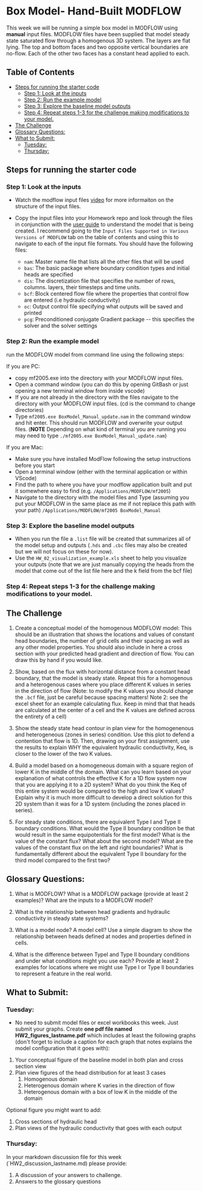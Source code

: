 # Box Model- Hand-Built MODFLOW <!-- omit in toc -->

This week we will be running a simple box model in MODFLOW using **manual** input files. MODFLOW files have been supplied that model steady state saturated flow through a homogenous 3D system.  The layers are flat lying.  The top and bottom faces and two opposite vertical boundaries are no-flow.  Each of the other two faces has a constant head applied to each.

## Table of Contents <!-- omit in toc -->
- [Steps for running the starter code](#steps-for-running-the-starter-code)
  - [Step 1: Look at the inputs](#step-1-look-at-the-inputs)
  - [Step 2: Run the example model](#step-2-run-the-example-model)
  - [Step 3: Explore the baseline model outputs](#step-3-explore-the-baseline-model-outputs)
  - [Step 4: Repeat steps 1-3 for the challenge making modifications to your model.](#step-4-repeat-steps-1-3-for-the-challenge-making-modifications-to-your-model)
- [The Challenge](#the-challenge)
- [Glossary Questions:](#glossary-questions)
- [What to Submit:](#what-to-submit)
  - [Tuesday:](#tuesday)
  - [Thursday:](#thursday)


## Steps for running the starter code
### Step 1: Look at the inputs 
- Watch the modflow input files [video](https://arizona.hosted.panopto.com/Panopto/Pages/Viewer.aspx?id=5ea4fab8-9068-4d14-8fbe-ae2800f2924c) for more informaiton on the structure of the input files. 

- Copy the input files into your Homework repo and look through the files in conjunction with the  [user guide](https://water.usgs.gov/ogw/modflow/MODFLOW-2005-Guide/) to understand the model that is being created. I recommend going to the `Input Files Supported in Various Versions of MODFLOW` tab on the table of contents and using this to navigate to each of the input file formats. 
You should have the following files: 
  - `nam`: Master name file that lists all the other files that will be used
  - `bas`: The basic package where boundary condition types and initial heads are specified
  - `dis`: The discretization file that specifies the number of rows, columns. layers, their timesteps and time units.
  - `bcf`: Block centered flow file where the properties that control flow are entered (i.e hydraulic conductivity)
  - `oc`: Output control file specifying what outputs will be saved and printed
  - `pcg`: Preconditioned conjugate Gradient package -- this specifies the solver and the solver settings

### Step 2: Run the example model 
 run the MODFLOW model from command line using the following steps:

If you are PC: 
 - copy mf2005.exe into the directory with your MODFLOW input files.
 - Open a command window (you can do this by opening GitBash or just opening a new terminal window from inside vscode) 
 - If you are not already in the directory with the files navigate to the directory with your MODFLOW input files.  (cd is the command to change directories)
- Type `mf2005.exe BoxModel_Manual_update.nam` in the command window and hit enter.  This should run MODFLOW and overwrite your output files. (**NOTE** Depending on what kind of terminal you are running you may need to type `./mf2005.exe BoxModel_Manual_update.nam`)

If you are Mac: 
  - Make sure you have installed ModFlow following the setup instructions before you start 
  - Open a terminal window (either with the terminal application or within VScode)
  - Find the path to where you have your modflow application built and put it somewhere easy to find (e.g. `/Applications/MODFLOW/mf2005`)
  - Navigate to the directory with the model files and Type (assuming you put your MODFLOW in the same place as me if not replace this path with your path) `/Applications/MODFLOW/mf2005 BoxModel_Manual`

### Step 3: Explore the baseline model outputs
- When you run the file a `.list` file will be created that summarizes all of the model setup and outputs (`.hds` and `.cbc` files may also be created but we will not focus on these for now). 
- Use the `HW_02_visualization_example.xls` sheet to help you visualize your outputs (note that we are just manually copying the heads from the model that come out of the list file here and the k field from the bcf file)

### Step 4: Repeat steps 1-3 for the challenge making modifications to your model. 


## The Challenge 
1. Create a conceptual model of the homogenous MODFLOW model: This should be an illustration that shows the locations and values of constant head boundaries, the number of grid cells and their spacing as well as any other model properties. You should also include in here a cross section with your predicted head gradient and direction of flow.  You can draw this by hand if you would like. 

2. Show, based on the flux with horizontal distance from a constant head boundary, that the model is steady state.  Repeat this for a homogenous and a heterogenous cases where you place different K values in series in the direction of flow (Note: to modify the K values you should change the `.bcf` file, just be careful because spacing matters!  Note 2: see the excel sheet for an example calculating flux. Keep in mind that that heads are calculated at the center of a cell and the K values are defined across the entirety of a cell)

3. Show the steady state head contour in plan view for the homogenenous and heterogeneous (zones in series) condition.  Use this plot to defend a contention that flow is 1D.  Then, drawing on your first assignment, use the results to explain WHY the equivalent hydraulic conductivity, Keq, is closer to the lower of the two K values.

4. Build a model based on a homogeneous domain with a square region of lower K in the middle of the domain.  What can you learn based on your explanation of what controls the effective K for a 1D flow system now that you are applying it to a 2D system?  What do you think the Keq of this entire system would be compared to the high and low K values?  Explain why it is much more difficult to develop a direct solution for this 2D system than it was for a 1D system (including the zones placed in series). 
   
5. For steady state conditions, there are equivalent Type I and Type II boundary conditions.  What would the Type II boundary condition be that would result in the same equipotentials for the first model?  What is the value of the constant flux?  What about the second model?  What are the values of the constant flux on the left and right boundaries?  What is fundamentally different about the equivalent Type II boundary for the third model compared to the first two? 

## Glossary Questions:
1. What is MODFLOW?  What is a MODFLOW package (provide at least 2 examples)?  What are the inputs to a MODFLOW model?
   
2. What is the relationship between head gradients and hydraulic conductivity in steady state systems? 

3. What is a model node?  A model cell?  Use a simple diagram to show the relationship between heads defined at nodes and properties defined in cells.
   
4. What is the difference between TypeI and Type II boundary conditions and under what conditions might you use each? Provide at least 2 examples for locations where we might use Type I or Type II boundaries to represent a feature in the real world. 


## What to Submit: 
###  Tuesday: 
- No need to submit model files or excel workbooks this week. Just submit your graphs. Create **one pdf file named HW2_figures_lastname.pdf** which includes at least the following graphs (don't forget to include a caption for each graph that notes explains the model configuration that it goes with):
1. Your conceptual figure of the baseline model in both plan and cross section view
2. Plan view figures of the head distribution for at least 3 cases 
   1. Homogenous domain 
   2. Heterogenous domain where K varies in the direction of flow
   3. Heterogenous domain with a box of low K in the middle of the domain 

Optional figure you might want to add: 
1. Cross sections of hydraulic head 
2. Plan views of the hydraulic conductivity that goes with each output

### Thursday: 
In your markdown discussion file for this week (`HW2_discussion_lastname.md) please provide:
1) A discussion of your answers to challenge. 
2) Answers to the glossary questions






